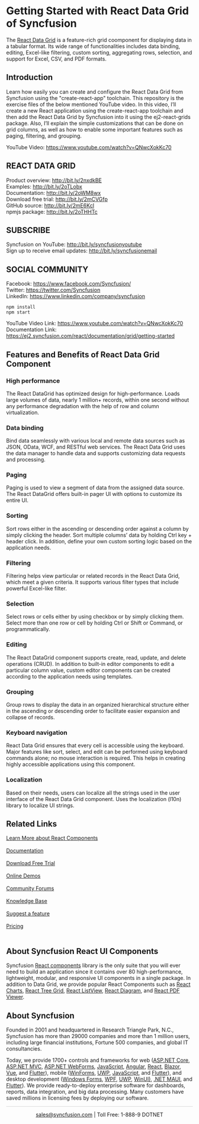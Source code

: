 # Getting Started with React Data Grid of Syncfusion

The [React Data Grid](https://www.syncfusion.com/react-components/react-data-grid?utm_source=github&utm_medium=listing&utm_campaign=react-data-grid-github-samples) is a feature-rich grid coomponent for displaying data in a tabular format. Its wide range of functionalities includes data binding, editing, Excel-like filtering, custom sorting, aggregating rows, selection, and support for Excel, CSV, and PDF formats.

## Introduction
Learn how easily you can create and configure the React Data Grid from Syncfusion using the "create-react-app" toolchain.
This repository is the exercise files of the below mentioned YouTube video. In this video, I’ll create a new React application using the create-react-app toolchain and then add the React Data Grid by Syncfusion into it using the ej2-react-grids package. Also, I’ll explain the simple customizations that can be done on grid columns, as well as how to enable some important features such as paging, filtering, and grouping.

YouTube Video: https://www.youtube.com/watch?v=QNwcXokKc70

REACT DATA GRID
------------------
Product overview: http://bit.ly/2nxdkBE
<br/>Examples: http://bit.ly/2oTLobx
<br/>Documentation: http://bit.ly/2oWM8wx
<br/>Download free trial: http://bit.ly/2mCVGfp
<br/>GitHub source: http://bit.ly/2mE6Kcl
<br/>npmjs package: http://bit.ly/2oTHHTc

SUBSCRIBE
----------
Syncfusion on YouTube: http://bit.ly/syncfusionyoutube
<br/>Sign up to receive email updates: http://bit.ly/syncfusionemail

SOCIAL COMMUNITY
-------------
Facebook: https://www.facebook.com/Syncfusion/ 
<br/>Twitter: https://twitter.com/Syncfusion
<br/>LinkedIn: https://www.linkedin.com/company/syncfusion

```
npm install
npm start
```
YouTube Video Link: https://www.youtube.com/watch?v=QNwcXokKc70
<br/>Documentation Link: https://ej2.syncfusion.com/react/documentation/grid/getting-started

## Features and Benefits of React Data Grid Component

### High performance
The React DataGrid has optimized design for high-performance. Loads large volumes of data, nearly 1 million+ records, within one second without any performance degradation with the help of row and column virtualization.

### Data binding
Bind data seamlessly with various local and remote data sources such as JSON, OData, WCF, and RESTful web services. The React Data Grid uses the data manager to handle data and supports customizing data requests and processing.

### Paging
Paging is used to view a segment of data from the assigned data source. The React DataGrid offers built-in pager UI with options to customize its entire UI.

### Sorting
Sort rows either in the ascending or descending order against a column by simply clicking the header. Sort multiple columns’ data by holding Ctrl key + header click. In addition, define your own custom sorting logic based on the application needs.

### Filtering
Filtering helps view particular or related records in the React Data Grid, which meet a given criteria. It supports various filter types that include powerful Excel-like filter.

### Selection
Select rows or cells either by using checkbox or by simply clicking them. Select more than one row or cell by holding Ctrl or Shift or Command, or programmatically.

### Editing
The React DataGrid component supports create, read, update, and delete operations (CRUD). In addition to built-in editor components to edit a particular column value, custom editor components can be created according to the application needs using templates.

### Grouping
Group rows to display the data in an organized hierarchical structure either in the ascending or descending order to facilitate easier expansion and collapse of records.

### Keyboard navigation
React Data Grid ensures that every cell is accessible using the keyboard. Major features like sort, select, and edit can be performed using keyboard commands alone; no mouse interaction is required. This helps in creating highly accessible applications using this component.

### Localization
Based on their needs, users can localize all the strings used in the user interface of the React Data Grid component. Uses the localization (l10n) library to localize UI strings.

## Related Links

[Learn More about React Components](https://www.syncfusion.com/react-components/?utm_source=github&utm_medium=listing&utm_campaign=react-data-grid-github-samples)<br/><br/>
[Documentation](https://ej2.syncfusion.com/react/documentation/introduction/?utm_source=github&utm_medium=listing&utm_campaign=react-data-grid-github-samples)<br/><br/>
[Download Free Trial](https://www.syncfusion.com/downloads?utm_source=github&utm_medium=listing&utm_campaign=react-data-grid-github-samples)<br/><br/>
[Online Demos](https://ej2.syncfusion.com/react/demos/#/bootstrap5/document-editor/default/?utm_source=github&utm_medium=listing&utm_campaign=react-data-grid-github-samples)<br/><br/>
[Community Forums](https://www.syncfusion.com/forums/?utm_source=github&utm_medium=listing&utm_campaign=react-data-grid-github-samples)<br/><br/>
[Knowledge Base](https://www.syncfusion.com/kb/essential-js2?utm_source=github&utm_medium=listing&utm_campaign=react-data-grid-github-samples)<br/><br/>
[Suggest a feature](https://www.syncfusion.com/feedback/react?utm_source=github&utm_medium=listing&utm_campaign=react-data-grid-github-samples)<br/><br/>
[Pricing](https://www.syncfusion.com/sales/products/react?utm_source=github&utm_medium=listing&utm_campaign=react-data-grid-github-samples)<br/><br/>

## About Syncfusion React UI Components
Syncfusion [React components](https://www.syncfusion.com/react-components/react-data-grid?utm_source=github&utm_medium=listing&utm_campaign=react-data-grid-github-samples) library is the only suite that you will ever need to build an application since it contains over 80 high-performance, lightweight, modular, and responsive UI components in a single package. In addition to Data Grid, we provide popular React Components such as [React Charts](https://www.syncfusion.com/react-components/react-charts?utm_source=github&utm_medium=listing&utm_campaign=react-data-grid-github-samples), [React Tree Grid](https://www.syncfusion.com/react-components/react-tree-grid?utm_source=github&utm_medium=listing&utm_campaign=react-data-grid-github-samples), [React ListView](https://www.syncfusion.com/react-components/react-listview?utm_source=github&utm_medium=listing&utm_campaign=react-data-grid-github-samples), [React Diagram](https://www.syncfusion.com/react-components/react-diagram?utm_source=github&utm_medium=listing&utm_campaign=react-data-grid-github-samples), and [React PDF Viewer](https://www.syncfusion.com/react-components/react-pdf-viewer?utm_source=github&utm_medium=listing&utm_campaign=react-data-grid-github-samples).

## About Syncfusion

Founded in 2001 and headquartered in Research Triangle Park, N.C., Syncfusion has more than 29000 companies and more than 1 million users, including large financial institutions, Fortune 500 companies, and global IT consultancies.

Today, we provide 1700+ controls and frameworks for web ([ASP.NET Core](https://www.syncfusion.com/aspnet-core-ui-controls?utm_source=github&utm_medium=listing&utm_campaign=react-data-grid-github-samples), [ASP.NET MVC](https://www.syncfusion.com/aspnet-mvc-ui-controls?utm_source=github&utm_medium=listing&utm_campaign=react-data-grid-github-samples), [ASP.NET WebForms](https://www.syncfusion.com/jquery/aspnet-webforms-ui-controls?utm_source=github&utm_medium=listing&utm_campaign=react-data-grid-github-samples), [JavaScript](https://www.syncfusion.com/javascript-ui-controls?utm_source=github&utm_medium=listing&utm_campaign=react-data-grid-github-samples), [Angular](https://www.syncfusion.com/angular-components?utm_source=github&utm_medium=listing&utm_campaign=react-data-grid-github-samples), [React](https://www.syncfusion.com/react-components?utm_source=github&utm_medium=listing&utm_campaign=react-data-grid-github-samples), [Blazor](https://www.syncfusion.com/blazor-components?utm_source=github&utm_medium=listing&utm_campaign=react-data-grid-github-samples), [Vue](https://www.syncfusion.com/vue-components?utm_source=github&utm_medium=listing&utm_campaign=react-data-grid-github-samples), and [Flutter](https://www.syncfusion.com/flutter-widgets?utm_source=github&utm_medium=listing&utm_campaign=react-data-grid-github-samples)), mobile ([WinForms](https://www.syncfusion.com/WinForms-ui-controls?utm_source=github&utm_medium=listing&utm_campaign=react-data-grid-github-samples), [UWP](https://www.syncfusion.com/uwp-ui-controls?utm_source=github&utm_medium=listing&utm_campaign=react-data-grid-github-samples), [JavaScript](https://www.syncfusion.com/javascript-ui-controls?utm_source=github&utm_medium=listing&utm_campaign=react-data-grid-github-samples), and [Flutter](https://www.syncfusion.com/flutter-widgets?utm_source=github&utm_medium=listing&utm_campaign=react-data-grid-github-samples)), and desktop development ([Windows Forms](https://www.syncfusion.com/winforms-ui-controls?utm_source=github&utm_medium=listing&utm_campaign=react-data-grid-github-samples), [WPF](https://www.syncfusion.com/wpf-ui-controls?utm_source=github&utm_medium=listing&utm_campaign=react-data-grid-github-samples), [UWP](https://www.syncfusion.com/uwp-ui-controls?utm_source=github&utm_medium=listing&utm_campaign=react-data-grid-github-samples), [WinUI)](https://www.syncfusion.com/winui-controls?utm_source=github&utm_medium=listing&utm_campaign=react-data-grid-github-samples), [.NET MAUI](https://www.syncfusion.com/maui-controls?utm_source=github&utm_medium=listing&utm_campaign=react-data-grid-github-samples), and [Flutter](https://www.syncfusion.com/flutter-widgets?utm_source=github&utm_medium=listing&utm_campaign=react-data-grid-github-samples)). We provide ready-to-deploy enterprise software for dashboards, reports, data integration, and big data processing. Many customers have saved millions in licensing fees by deploying our software.

<hr style="height:0.3px;border:none;color:lightgrey;background-color:lightgrey;" />

<p align="center">
  <a href="mailto:sales@syncfusion.com?Subject=Syncfusion React Components - Github Sample" target="_top">sales@syncfusion.com</a> | Toll Free: 1-888-9 DOTNET <br>
</p>